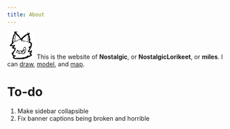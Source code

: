 ```yaml
---
title: About
---
```

![image](about_icon.png)
This is the website of **Nostalgic**, or **NostalgicLorikeet**, or **miles**. I can [draw](/art), [model](/art/3d), and [map](/gmod_maps).

# To-do
1. Make sidebar collapsible
2. Fix banner captions being broken and horrible